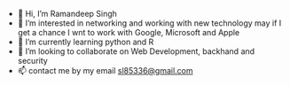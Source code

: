 - 👋 Hi, I’m Ramandeep Singh
- 👀 I’m interested in networking and working with new technology may if I get a chance I wnt to work with Google, Microsoft and Apple
- 🌱 I’m currently learning python and R
- 💞️ I’m looking to collaborate on Web Development, backhand and security
- 📫 contact me by my email sl85336@gmail.com


<!---
R123AtSingh/R123AtSingh is a ✨ special ✨ repository because its `README.md` (this file) appears on your GitHub profile.
You can click the Preview link to take a look at your changes.
--->
